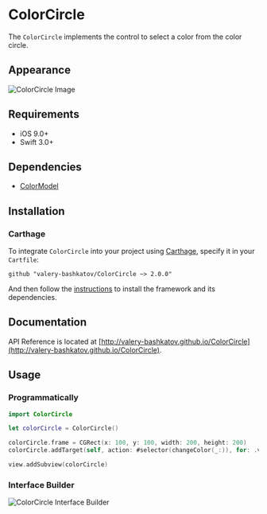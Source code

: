 # ColorCircle
The `ColorCircle` implements the control to select a color from the color circle.

## Appearance
![ColorCircle Image](https://cloud.githubusercontent.com/assets/18283239/17461764/bfe16c1e-5ca8-11e6-9b6a-7c47992d0c29.png)

## Requirements
- iOS 9.0+
- Swift 3.0+

## Dependencies
- [ColorModel](https://github.com/valery-bashkatov/ColorModel)

## Installation
### Carthage
To integrate `ColorCircle` into your project using [Carthage](https://github.com/Carthage/Carthage), specify it in your `Cartfile`:

```
github "valery-bashkatov/ColorCircle ~> 2.0.0"
```
And then follow the [instructions](https://github.com/Carthage/Carthage#if-youre-building-for-ios-tvos-or-watchos) to install the framework and its dependencies.

## Documentation
API Reference is located at [http://valery-bashkatov.github.io/ColorCircle](http://valery-bashkatov.github.io/ColorCircle).

## Usage
### Programmatically
```swift
import ColorCircle

let colorCircle = ColorCircle()

colorCircle.frame = CGRect(x: 100, y: 100, width: 200, height: 200)
colorCircle.addTarget(self, action: #selector(changeColor(_:)), for: .valueChanged)

view.addSubview(colorCircle)
```

### Interface Builder
![ColorCircle Interface Builder](https://cloud.githubusercontent.com/assets/18283239/17461787/2c80a8d0-5ca9-11e6-884a-4866eaa9d5b9.png)